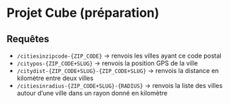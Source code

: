 # Projet Cube (préparation)
## Requêtes
- `/citiesinzipcode-{ZIP_CODE}` → renvois les villes ayant ce code postal
- `/citypos-{ZIP_CODE+SLUG}` → renvois la position GPS de la ville
- `/citydist-{ZIP_CODE+SLUG}-{ZIP_CODE+SLUG}` → renvois la distance en kilomètre entre deux villes
- `/citiesinradius-{ZIP_CODE+SLUG}-{RADIUS}` → renvois la liste des villes autour d’une ville dans un rayon donné en kilomètre
